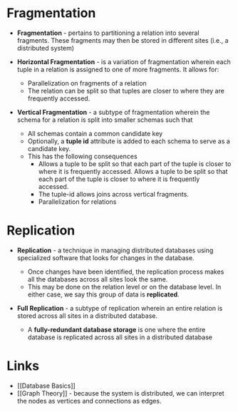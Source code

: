 # Fragmentation  
* **Fragmentation** - pertains to partitioning a relation into several fragments. These fragments may then be stored in different sites (i.e., a distributed system)

* **Horizontal Fragmentation** - is a variation of fragmentation wherein each tuple in a relation is assigned to one of more fragments. It allows for: 
	* Parallelization on fragments of a relation 
	* The relation can be split so that tuples are closer to where they are frequently accessed.

* **Vertical Fragmentation** - a subtype of fragmentation wherein the schema for a relation is split into smaller schemas such that
	* All schemas contain a common candidate key 
	* Optionally, a **tuple id** attribute is added to each schema to serve as a candidate key.
	* This has the following consequences
		* Allows a tuple to be split so that each part of the tuple is closer to where it is frequently accessed. Allows a tuple to be split so that each part of the tuple is closer to where it is frequently accessed.
		* The tuple-id allows joins across vertical fragments.
		* Parallelization for relations

# Replication 
* **Replication** - a technique in managing distributed databases using specialized software that looks for changes in the database. 
	* Once changes have been identified, the replication process makes all the databases across all sites look the same.
	* This may be done on the relation level or on the database level. In either case, we say this group of data is **replicated**.

* **Full Replication** - a subtype of replication wherein an entire relation is stored across all sites in a distributed database. 
	* A **fully-redundant database storage** is one where the entire database is replicated across all sites in a distributed database 

# Links 
* [[Database Basics]]
* [[Graph Theory]] - because the system is distributed, we can interpret the nodes as vertices and connections as edges. 